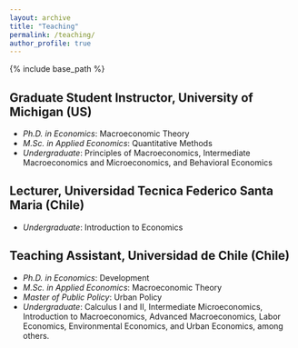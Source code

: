 ```yaml
---
layout: archive
title: "Teaching"
permalink: /teaching/
author_profile: true
---
```


{% include base_path %}

## Graduate Student Instructor, University of Michigan (US)

- *Ph.D. in Economics*: Macroeconomic Theory
- *M.Sc. in Applied Economics*: Quantitative Methods 
- *Undergraduate*: Principles of Macroeconomics, Intermediate Macroeconomics and Microeconomics, and Behavioral Economics 

## Lecturer, Universidad Tecnica Federico Santa Maria (Chile)

- *Undergraduate*: Introduction to Economics 


## Teaching Assistant, Universidad de Chile (Chile)

- *Ph.D. in Economics*: Development 
- *M.Sc. in Applied Economics*: Macroeconomic Theory 
- *Master of Public Policy*: Urban Policy 
- *Undergraduate*: Calculus I and II, Intermediate Microeconomics, Introduction to Macroeconomics, Advanced Macroeconomics, Labor Economics, Environmental Economics, and Urban Economics, among others. 
